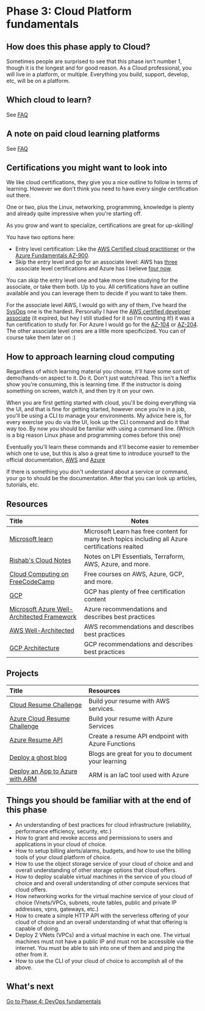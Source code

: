 # Phase 3: Cloud Platform fundamentals

## How does this phase apply to Cloud?

Sometimes people are surprised to see that this phase isn't number 1, though it is the longest and for good reason. As a Cloud professional, you will live in a platform, or multiple. Everything you build, support, develop, etc, will be on a platform.

## Which cloud to learn?

See [FAQ](../more-topics/FAQ.md)

## A note on paid cloud learning platforms

See [FAQ](../more-topics/FAQ.md)

## Certifications you might want to look into

We like cloud certifications, they give you a nice outline to follow in terms of learning. However we don't think you need to have every single certification out there. 

One or two, plus the Linux, networking, programming, knowledge is plenty and already quite impressive when you're starting off.

As you grow and want to specialize, certifications are great for up-skilling! 

You have two options here:

- Entry level certification: Like the [AWS Certified cloud practitioner](https://aws.amazon.com/certification/certified-cloud-practitioner/) or the [Azure Fundamentals AZ-900](https://docs.microsoft.com/learn/certifications/exams/az-900).
- Skip the entry level and go for an associate level: AWS has [three](https://aws.amazon.com/certification/) associate level certifications and Azure has I believe [four now](https://docs.microsoft.com/learn/certifications/browse/?resource_type=certification&products=azure&terms=associate).

You can skip the entry level one and take more time studying for the associate, or take them both. Up to you. All certifications have an outline available and you can leverage them to decide if you want to take them.

For the associate level AWS, I would go with any of them, I've heard the [SysOps](https://aws.amazon.com/certification/certified-sysops-admin-associate/) one is the hardest. Personally I have the [AWS certified developer associate](https://aws.amazon.com/certification/certified-developer-associate/) (it expired, but hey I still studied for it so I'm counting it!) it was a fun certification to study for. For Azure I would go for the [AZ-104](https://docs.microsoft.com/learn/certifications/azure-administrator/) or [AZ-204](https://docs.microsoft.com/learn/certifications/azure-developer/). The other associate level ones are a little more specificized. You can of course take them later on :)

## How to approach learning cloud computing

Regardless of which learning material you choose, it'll have some sort of demo/hands-on aspect to it. Do it. Don't just watch/read. This isn't a Netflix show you're consuming, this is learning time. If the instructor is doing something on screen, watch it, and then try it on your own.

When you are first getting started with cloud, you'll be doing everything via the UI, and that is fine for getting started, however once you're in a job, you'll be using a CLI to manage your environments. My advice here is, for every exercise you do via the UI, look up the CLI command and do it that way too. By now you should be familiar with using a command line. (Which is a big reason Linux phase and programming comes before this one)

Eventually you'll learn these commands and it'll become easier to remember which one to use, but this is also a great time to introduce yourself to the official documentation, [AWS](https://docs.aws.amazon.com/index.html) and [Azure](https://docs.microsoft.com/azure/?product=featured)

If there is something you don't understand about a service or command, your go to should be the documentation. After that you can look up articles, tutorials, etc.

## Resources


| Title                                                                                                 | Notes                                                                                                                                                                                         |
 :---------------------------------------------------------------------------------------------------- | --------------------------------------------------------------------------------------------------------------------------------------------------------------------------------------------- |
[Microsoft learn](https://docs.microsoft.com/learn/certifications/browse/)                       | Microsoft Learn has free content for many tech topics including all Azure certifications realted                                                                                                         |
 [Rishab's Cloud Notes](https://notes.rishab.cloud/)| Notes on LPI Essentials, Terraform, AWS, Azure, and more. 
 [Cloud Computing on FreeCodeCamp](https://www.freecodecamp.org/news/tag/cloud-computing/) | Free courses on AWS, Azure, GCP, and more.
 | [GCP](https://cloud.google.com/certification) | GCP has plenty of free certification content
| [Microsoft Azure Well-Architected Framework](https://docs.microsoft.com/en-us/azure/architecture/framework/) | Azure recommendations and describes best practices
| [AWS Well-Architected](https://aws.amazon.com/architecture/well-architected/?wa-lens-whitepapers.sort-by=item.additionalFields.sortDate&wa-lens-whitepapers.sort-order=desc) | AWS recommendations and describes best practices
| [GCP Architecture](https://cloud.google.com/architecture/framework) | GCP recommendations and describes best practices


## Projects

 | Title                                                                   | Resources                                                                                                   |
 | :---------------------------------------------------------------------- | :---------------------------------------------------------------------------------------------------------- |
 | [Cloud Resume Challenge](https://cloudresumechallenge.dev/)             | Build your resume with AWS services.                                                                        |
 | [Azure Cloud Resume Challenge](https://youtu.be/ieYrBWmkfno)            | Build your resume with Azure Services                                                       |
 | [Azure Resume API](https://github.com/rishabkumar7/AzureResumeAPI) | Create a resume API endpoint with Azure Functions                                                                               |
 | [Deploy a ghost blog](https://ghost.org/docs/install/)                  | Blogs are great for you to document your learning |
 | [Deploy an App to Azure with ARM](https://github.com/SoniaConti/ContosoFinance-Demo) | ARM is an IaC tool used with Azure


## Things you should be familiar with at the end of this phase

- An understanding of best practices for cloud infrastructure (reliability, performance efficiency, security, etc.)
- How to grant and revoke access and permissions to users and applications in your cloud of choice.
- How to setup billing alerts/alarms, budgets, and how to use the billing tools of your cloud platform of choice.
- How to use the object storage service of your cloud of choice and and overall understanding of other storage options that cloud offers.
- How to deploy scalable virtual machines in the service of you cloud of choice and and overall understanding of other compute services that cloud offers.
- How networking works for the virtual machine service of your cloud of choice (Vnets/VPCs, subnets, route tables, public and private IP addresses, vpns, gateways, etc.)
- How to create a simple HTTP API with the serverless offering of your cloud of choice and an overall understanding of what that offering is capable of doing.
- Deploy 2 VNets (VPCs) and a virtual machine in each one. The virtual machines must not have a public IP and must not be accessible via the internet. You must be able to ssh into one of them and  and ping the other from it.
- How to use the CLI of your cloud of choice to accomplish all of the above.

## What's next

[Go to Phase 4: DevOps fundamentals](../phase4/README.md)
